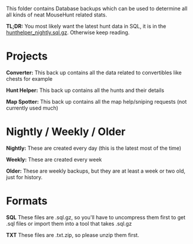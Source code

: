 This folder contains Database backups which can be used to determine all all kinds of neat MouseHunt related stats.

**TL;DR:** You most likely want the latest hunt data in SQL, it is in the [hunthelper_nightly.sql.gz](https://github.com/DevJackSmith/mh-hunt-helper/blob/master/DB/hunthelper_nightly.sql.gz). Otherwise keep reading.

# Projects
**Converter:**
This back up contains all the data related to convertibles like chests for example

**Hunt Helper:**
This back up contains all the hunts and their details

**Map Spotter:**
This back up contains all the map help/sniping requests (not currently used much)
  
# Nightly / Weekly / Older
**Nightly:**
These are created every day (this is the latest most of the time)

**Weekly:**
These are created every week

**Older:**
These are weekly backups, but they are at least a week or two old, just for history.
  
# Formats
**SQL**
These files are .sql.gz, so you'll have to uncompress them first to get .sql files or import them into a tool that takes .sql.gz

**TXT**
These files are .txt.zip, so please unzip them first.
